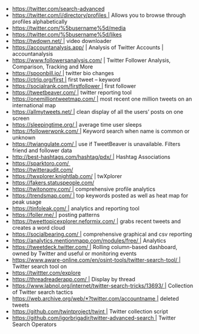 - https://twitter.com/search-advanced
- https://twitter.com/i/directory/profiles | Allows you to browse through profiles alphabetically
- https://twitter.com/%5busername%5d/media
- https://twitter.com/%5busername%5d/likes
- https://twdown.net/ | video downloader
- https://accountanalysis.app/ | Analysis of Twitter Accounts | accountanalysis
- https://www.followersanalysis.com/ | Twitter Follower Analysis, Comparison, Tracking and More
- https://spoonbill.io/ | twitter bio changes
- https://ctrlq.org/first | first tweet – keyword
- https://socialrank.com/firstfollower | first follower
- https://tweetbeaver.com/ | twitter reporting tool
- https://onemilliontweetmap.com/ | most recent one million tweets on an international map
- https://allmytweets.net/ | clean display of all the users’ posts on one screen
- https://sleepingtime.org/ | average time user sleeps
- https://followerwonk.com/ | Keyword search when name is common or unknown
- https://twiangulate.com/ | use if TweetBeaver is unavailable. Filters friend and follower data
- http://best-hashtags.com/hashtag/pdx/ | Hashtag Associations
- https://sparktoro.com/ 
- https://twitteraudit.com/
- https://twxplorer.knightlab.com/ | twXplorer
- https://fakers.statuspeople.com/
- https://twitonomy.com/ | comprehensive profile analytics
- https://trendsmap.com/ | top keywords posted as well as heat map for peak usage
- https://tinfoleak.com/ | analytics and reporting tool
- https://foller.me/ | posting patterns
- https://tweettopicexplorer.neformix.com/ | grabs recent tweets and creates a word cloud
- https://socialbearing.com/ | comprehensive graphical and csv reporting
- https://analytics.mentionmapp.com/modules/free/ | Analytics
- https://tweetdeck.twitter.com/ | Rolling column-based dashboard, owned by Twitter and useful or monitoring events
- https://www.aware-online.com/en/osint-tools/twitter-search-tool/ | Twitter search tool on
- https://twittter.com/explore
- https://threadreaderapp.com/ | Display by thread
- https://www.labnol.org/internet/twitter-search-tricks/13693/ | Collection of Twitter search tactics
- https://web.archive.org/web/*?twitter.com/accountname | deleted tweets
- https://github.com/twintproject/twint | Twitter collection script 
- https://github.com/igorbrigadir/twitter-advanced-search | Twitter Search Operators
